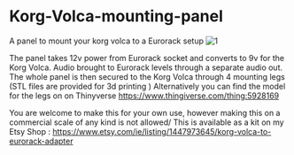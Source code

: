 # Korg-Volca-mounting-panel
A panel to mount your korg volca to a Eurorack setup
![1](https://user-images.githubusercontent.com/42693458/227810402-1fef1d55-4f54-4f62-932f-9183f26053fd.jpg)

The panel takes 12v power from Eurorack socket and converts to 9v for the Korg Volca. 
Audio brought to Eurorack levels through a separate audio out. 
The whole panel is then secured to the Korg Volca through 4 mounting legs  (STL files are provided for 3d printing )
Alternatively you can find the model for the legs on on Thinyverse
https://www.thingiverse.com/thing:5928169

You are welcome to make this for your own use, however making this on a commercial scale of any kind is not allowed/ 
This is available as a kit on my Etsy Shop : https://www.etsy.com/ie/listing/1447973645/korg-volca-to-eurorack-adapter
